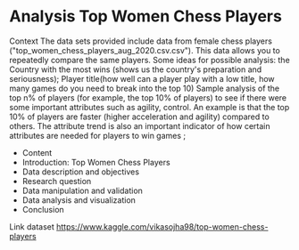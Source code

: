 # Analysis Top Women Chess Players
Context
The data sets provided include data from female chess players ("top_women_chess_players_aug_2020.csv.csv"). This data allows you to repeatedly compare the same players.
Some ideas for possible analysis: the
Country with the most wins (shows us the country's preparation and seriousness);
Player title(how well can a player play with a low title, how many games do you need to break into the top 10)
Sample analysis of the top n% of players (for example, the top 10% of players) to see if there were some important attributes such as agility, control. An example is that the top 10% of players are faster (higher acceleration and agility) compared to others. The attribute trend is also an important indicator of how certain attributes are needed for players to win games ;
+ Content
+ Introduction: Top Women Chess Players
+ Data description and objectives
+ Research question
+ Data manipulation and validation
+ Data analysis and visualization
+ Conclusion

Link dataset https://www.kaggle.com/vikasojha98/top-women-chess-players

